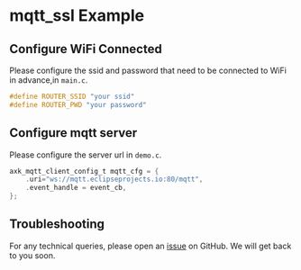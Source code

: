 # mqtt_ssl Example

## Configure WiFi Connected

Please configure the ssid and password that need to be connected to WiFi in advance,in `main.c`.

```c
#define ROUTER_SSID "your ssid"
#define ROUTER_PWD "your password"
```

## Configure mqtt server

Please configure the server url  in `demo.c`.

```c
axk_mqtt_client_config_t mqtt_cfg = {
    .uri="ws://mqtt.eclipseprojects.io:80/mqtt",
    .event_handle = event_cb,
};
```

## Troubleshooting

For any technical queries, please open an [issue](https://github.com/Ai-Thinker-Open/Ai-Thinker-WB2/issues) on GitHub. We will get back to you soon.
